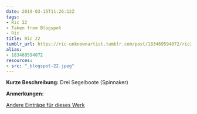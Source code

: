 ```yaml
---
date: 2019-03-15T11:26:12Z
tags:
- Ric 22
- Taken from Blogspot
- Ric
title: Ric 22
tumblr_url: https://ric-unknownartist.tumblr.com/post/183469594072/ric22
alias:
- 183469594072
resources:
- src: "_blogspot-22.jpeg"
---
```


**Kurze Beschreibung:** Drei Segelboote (Spinnaker)

**Anmerkungen:**

[Andere Einträge für dieses Werk](/tags/Ric-22)
